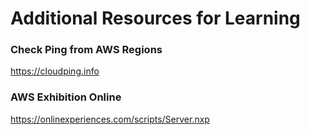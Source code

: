 # Additional Resources for Learning 

### Check Ping from AWS Regions
https://cloudping.info

### AWS Exhibition Online 
https://onlinexperiences.com/scripts/Server.nxp
